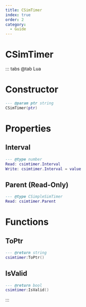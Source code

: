 ```yaml
---
title: CSimTimer
index: true
order: 2
category:
  - Guide
---
```


# CSimTimer

::: tabs
@tab Lua
# Constructor
```lua
--- @param ptr string
CSimTimer(ptr)
```
# Properties
## Interval 
```lua
--- @type number
Read: csimtimer.Interval
Write: csimtimer.Interval = value
```
## Parent (Read-Only)
```lua
--- @type CSimpleSimTimer
Read: csimtimer.Parent
```
# Functions
## ToPtr
```lua
--- @return string
csimtimer:ToPtr()
```
## IsValid
```lua
--- @return bool
csimtimer:IsValid()
```

:::